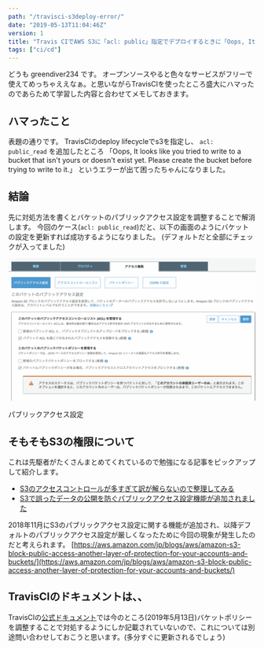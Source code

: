 ```yaml
---
path: "/travisci-s3deploy-error/"
date: "2019-05-13T11:04:46Z"
version: 1
title: "Travis CIでAWS S3に「acl: public」指定でデプロイするときに「Oops, It looks like you tried to write to a bucket that isn't yours or doesn't exist yet. 」エラーでハマった件"
tags: ["ci/cd"]
---
```


どうも greendiver234 です。
オープンソースやると色々なサービスがフリーで使えてめっちゃええなぁ。と思いながらTravisCIを使ったところ盛大にハマったのであらためて学習した内容と合わせてメモしておきます。

## ハマったこと

表題の通りです。
TravisCIのdeploy lifecycleでs3を指定し、 `acl: public_read` を追加したところ
「Oops, It looks like you tried to write to a bucket that isn't yours or doesn't exist yet. Please create the bucket before trying to write to it.」
というエラーが出て困ったちゃんになりました。

## 結論

先に対処方法を書くとバケットのパブリックアクセス設定を調整することで解消します。
今回のケース(`acl: public_read`)だと、以下の画面のようにバケットの設定を更新すれば成功するようになりました。
(デフォルトだと全部にチェックが入ってました)

![Image1](./image1.png)

<figcaption>パブリックアクセス設定</figcaption>

</figure>

## そもそもS3の権限について

これは先駆者がたくさんまとめてくれているので勉強になる記事をピックアップして紹介します。

* [S3のアクセスコントロールが多すぎて訳が解らないので整理してみる](https://dev.classmethod.jp/cloud/aws/s3-acl-wakewakame/)
* [S3で誤ったデータの公開を防ぐパブリックアクセス設定機能が追加されました](https://dev.classmethod.jp/cloud/aws/s3-block-public-access/)

2018年11月にS3のパブリックアクセス設定に関する機能が追加され、以降デフォルトのパブリックアクセス設定が厳しくなったために今回の現象が発生したのだと考えられます。
[https://aws.amazon.com/jp/blogs/aws/amazon-s3-block-public-access-another-layer-of-protection-for-your-accounts-and-buckets/](https://aws.amazon.com/jp/blogs/aws/amazon-s3-block-public-access-another-layer-of-protection-for-your-accounts-and-buckets/)

## TravisCIのドキュメントは、、

TravisCIの[公式ドキュメント](https://docs.travis-ci.com/user/deployment/s3/#s3-acl-via-option)では今のところ(2019年5月13日)バケットポリシーを調整することで対処するようにしか記載されていないので、これについては別途問い合わせしておこうと思います。(多分すぐに更新されるでしょう)